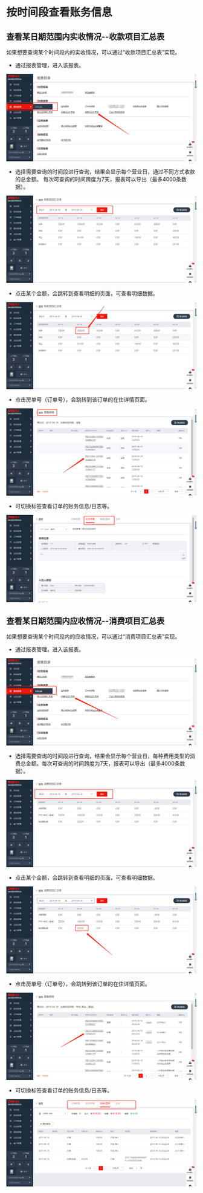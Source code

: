 # 按时间段查看账务信息

##  查看某日期范围内实收情况--收款项目汇总表

如果想要查询某个时间段内的实收情况，可以通过“收款项目汇总表”实现。

* 通过报表管理，进入该报表。

![](../../../.gitbook/assets/image%20%28336%29.png)

* 选择需要查询的时间段进行查询，结果会显示每个营业日，通过不同方式收款的总金额。 每次可查询的时间跨度为7天，报表可以导出（最多4000条数据）。

![](../../../.gitbook/assets/image%20%28346%29.png)

* 点击某个金额，会跳转到查看明细的页面，可查看明细数据。

![](../../../.gitbook/assets/image%20%28196%29.png)

* 点击房单号（订单号），会跳转到该订单的在住详情页面。

![](../../../.gitbook/assets/image%20%28452%29.png)

* 可切换标签查看订单的账务信息/日志等。

![](../../../.gitbook/assets/image%20%28816%29.png)

## 查看某日期范围内应收情况--消费项目汇总表

 如果想要查询某个时间段内的应收情况，可以通过“消费项目汇总表”实现。

* 通过报表管理，进入该报表。

![](../../../.gitbook/assets/image%20%28382%29.png)

* 选择需要查询的时间段进行查询，结果会显示每个营业日，每种费用类型的消费总金额。每次可查询的时间跨度为7天，报表可以导出（最多4000条数据）。

![](../../../.gitbook/assets/image%20%28337%29.png)

* 点击某个金额，会跳转到查看明细的页面，可查看明细数据。

![](../../../.gitbook/assets/image%20%28469%29.png)

* 点击房单号（订单号），会跳转到该订单的在住详情页面。

![](../../../.gitbook/assets/image%20%28361%29.png)

* 可切换标签查看订单的账务信息/日志等。

![](../../../.gitbook/assets/image%20%28122%29.png)




